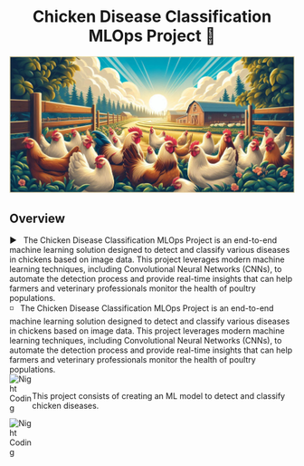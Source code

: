 <h1 align="center">Chicken Disease Classification MLOps Project 🐔</h1>

<p align="center">
  <img src="https://github.com/JSaez97/JSaez97/blob/assets/chicken_disease_banner.png" alt="Javier_Saez_Banner">
</p>

<h2 align="left">Overview</h2>

▶️  &nbsp;The Chicken Disease Classification MLOps Project is an end-to-end machine learning solution designed to detect and classify various diseases in chickens based on image data. This project leverages modern machine learning techniques, including Convolutional Neural Networks (CNNs), to automate the detection process and provide real-time insights that can help farmers and veterinary professionals monitor the health of poultry populations.\
◽  &nbsp;The Chicken Disease Classification MLOps Project is an end-to-end machine learning solution designed to detect and classify various diseases in chickens based on image data. This project leverages modern machine learning techniques, including Convolutional Neural Networks (CNNs), to automate the detection process and provide real-time insights that can help farmers and veterinary professionals monitor the health of poultry populations.\
<img alt="Night Coding" src="./assets/Hand%20Wave.gif" width='40' align="left"/><h2></h2>
This project consists of creating an ML model to detect and classify chicken diseases.

<img alt="Night Coding" src="./assets/Hand%20Wave.gif" width='40' align="left"/><h2></h2>
